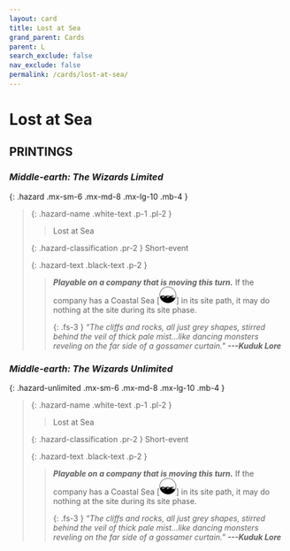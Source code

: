 ```yaml
---
layout: card
title: Lost at Sea
grand_parent: Cards
parent: L
search_exclude: false
nav_exclude: false
permalink: /cards/lost-at-sea/
---
```


# Lost at Sea


## PRINTINGS


### _Middle-earth: The Wizards Limited_

{: .hazard .mx-sm-6 .mx-md-8 .mx-lg-10 .mb-4 }
> {: .hazard-name .white-text .p-1 .pl-2 }
> > <div class="hazard-mp"></div>
> > <div class="card-name">Lost at Sea</div>
>
> {: .hazard-classification .pr-2 }
> Short-event
>
> {: .hazard-text .black-text .p-2 }
> > ***Playable on a company that is moving this turn.*** If the company has a Coastal Sea <nobr>[<img src="/assets/images/coastalsea.svg">]</nobr> in its site path, it may do nothing at the site during its site phase. 
> > 
> > {: .fs-3 } 
> > _“The cliffs and rocks, all just grey shapes, stirred behind the veil of thick pale mist...like dancing monsters reveling on the far side of a gossamer curtain."_ ***---&#65279;Kuduk&nbsp;Lore*** 
>



### _Middle-earth: The Wizards Unlimited_

{: .hazard-unlimited .mx-sm-6 .mx-md-8 .mx-lg-10 .mb-4 }
> {: .hazard-name .white-text .p-1 .pl-2 }
> > <div class="hazard-mp"></div>
> > <div class="card-name">Lost at Sea</div>
>
> {: .hazard-classification .pr-2 }
> Short-event
>
> {: .hazard-text .black-text .p-2 }
> > ***Playable on a company that is moving this turn.*** If the company has a Coastal Sea <nobr>[<img src="/assets/images/coastalsea.svg">]</nobr> in its site path, it may do nothing at the site during its site phase. 
> > 
> > {: .fs-3 } 
> > _“The cliffs and rocks, all just grey shapes, stirred behind the veil of thick pale mist...like dancing monsters reveling on the far side of a gossamer curtain."_ ***---&#65279;Kuduk&nbsp;Lore*** 
>

